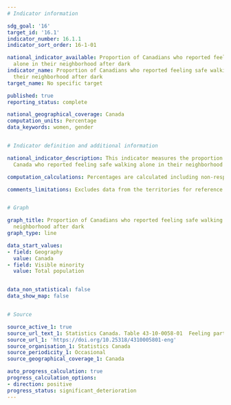 ```yaml
---
# Indicator information

sdg_goal: '16'
target_id: '16.1'
indicator_number: 16.1.1
indicator_sort_order: 16-1-01

national_indicator_available: Proportion of Canadians who reported feeling safe walking
  alone in their neighborhood after dark
indicator_name: Proportion of Canadians who reported feeling safe walking alone in
  their neighborhood after dark
target_name: No specific target

published: true
reporting_status: complete

national_geographical_coverage: Canada
computation_units: Percentage
data_keywords: women, gender


# Indicator definition and additional information

national_indicator_description: This indicator measures the proportion of people in
  Canada who reported feeling safe walking alone in their neighborhood after dark.

computation_calculations: Percentages are calculated including non-response categories ("Refusal", "Don't know", and "Not stated") in the denominator.

comments_limitations: Excludes data from the territories for reference year 2021. Men+ includes men as well as some non-binary persons. Women+ includes women as well as some non-binary persons. The 2021 Canadian Housing Survey (CHS) asked one person ('the reference person') to complete the questionnaire in each sampled household. The reference person is the household member that is responsible for housing decisions. Therefore, the results presented in this table represent the perspective of the reference person and not all household members' perceptions.


# Graph

graph_title: Proportion of Canadians who reported feeling safe walking alone in their
  neighborhood after dark
graph_type: line

data_start_values:
- field: Geography
  value: Canada
- field: Visible minority
  value: Total population


data_non_statistical: false
data_show_map: false


# Source

source_active_1: true
source_url_text_1: Statistics Canada. Table 43-10-0058-01  Feeling part of the community and neighbourhood satisfaction, safety feeling and economic hardship, by visible minority and selected characteristics
source_url_1: 'https://doi.org/10.25318/4310005801-eng'
source_organisation_1: Statistics Canada
source_periodicity_1: Occasional
source_geographical_coverage_1: Canada

auto_progress_calculation: true
progress_calculation_options:
- direction: positive
progress_status: significant_deterioration
---
```

